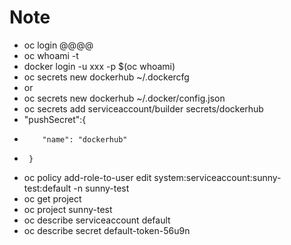 # Note
* oc login @@@@
* oc whoami -t
* docker login -u xxx -p $(oc whoami)
* oc secrets new dockerhub ~/.dockercfg
* or 
* oc secrets new dockerhub ~/.docker/config.json
* oc secrets add serviceaccount/builder secrets/dockerhub
* "pushSecret":{
*         "name": "dockerhub"
*      }

* oc policy add-role-to-user edit system:serviceaccount:sunny-test:default -n sunny-test
* oc get project
* oc project sunny-test
* oc describe serviceaccount default
* oc describe secret default-token-56u9n
